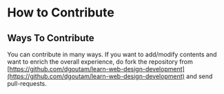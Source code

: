# How to Contribute

## Ways To Contribute

You can contribute in many ways. If you want to add/modify contents and want to enrich the overall experience, do fork the repository from [https://github.com/dgoutam/learn-web-design-development](https://github.com/dgoutam/learn-web-design-development) and send pull-requests. 



